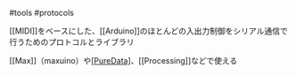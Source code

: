 #tools #protocols 

[[MIDI]]をベースにした、[[Arduino]]のほとんどの入出力制御をシリアル通信で行うためのプロトコルとライブラリ

[[Max]]（maxuino）や[[PureData]](pduino)、[[Processing]]などで使える